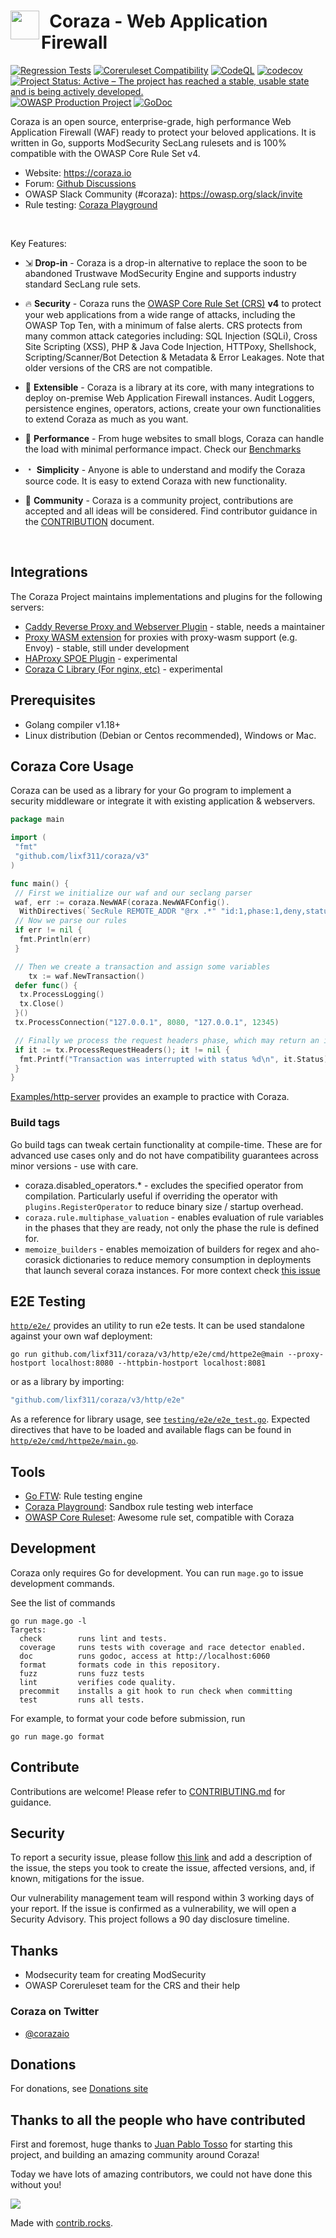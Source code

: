 <h1>
  <img src="https://coraza.io/images/logo_shield_only.png" align="left" height="46px" alt=""/>&nbsp;
  <span>Coraza - Web Application Firewall</span>
</h1>

[![Regression Tests](https://github.com/lixf311/coraza/actions/workflows/regression.yml/badge.svg)](https://github.com/lixf311/coraza/actions/workflows/regression.yml)
[![Coreruleset Compatibility](https://img.shields.io/badge/Coreruleset%20Compatibility-100%25-brightgreen)](#)
[![CodeQL](https://github.com/lixf311/coraza/actions/workflows/codeql-analysis.yml/badge.svg)](https://github.com/lixf311/coraza/actions/workflows/codeql-analysis.yml)
[![codecov](https://codecov.io/gh/corazawaf/coraza/branch/main/graph/badge.svg?token=6570804ZC7)](https://codecov.io/gh/corazawaf/coraza)
[![Project Status: Active – The project has reached a stable, usable state and is being actively developed.](https://www.repostatus.org/badges/latest/active.svg)](https://www.repostatus.org/#active)
[![OWASP Production Project](https://img.shields.io/badge/owasp-production%20project-brightgreen)](https://owasp.org/www-project-coraza-web-application-firewall)
[![GoDoc](https://godoc.org/github.com/lixf311/coraza?status.svg)](https://godoc.org/github.com/lixf311/coraza/v3)

Coraza is an open source, enterprise-grade, high performance Web Application Firewall (WAF) ready to protect your beloved applications. It is written in Go, supports ModSecurity SecLang rulesets and is 100% compatible with the OWASP Core Rule Set v4.

* Website: <https://coraza.io>
* Forum: [Github Discussions](https://github.com/lixf311/coraza/discussions)
* OWASP Slack Community (#coraza): <https://owasp.org/slack/invite>
* Rule testing: [Coraza Playground](https://playground.coraza.io)

<br/>

Key Features:

* ⇲ **Drop-in** - Coraza is a drop-in alternative to replace the soon to be abandoned Trustwave ModSecurity Engine and supports industry standard SecLang rule sets.

* 🔥 **Security** -  Coraza runs the [OWASP Core Rule Set (CRS)](https://coreruleset.org) **v4** to protect your web applications from a wide range of attacks, including the OWASP Top Ten, with a minimum of false alerts. CRS protects from many common attack categories including: SQL Injection (SQLi), Cross Site Scripting (XSS), PHP & Java Code Injection, HTTPoxy, Shellshock, Scripting/Scanner/Bot Detection & Metadata & Error Leakages. Note that older versions of the CRS are not compatible.

* 🔌 **Extensible** - Coraza is a library at its core, with many integrations to deploy on-premise Web Application Firewall instances. Audit Loggers, persistence engines, operators, actions, create your own functionalities to extend Coraza as much as you want.

* 🚀 **Performance** - From huge websites to small blogs, Coraza can handle the load with minimal performance impact. Check our [Benchmarks](https://coraza.io/docs/reference/benchmarks)

* ﹡ **Simplicity** - Anyone is able to understand and modify the Coraza source code. It is easy to extend Coraza with new functionality.

* 💬 **Community** - Coraza is a community project, contributions are accepted and all ideas will be considered. Find contributor guidance in the [CONTRIBUTION](https://github.com/lixf311/coraza/blob/v2/master/CONTRIBUTING.md) document.

<br/>

## Integrations

The Coraza Project maintains implementations and plugins for the following servers:

* [Caddy Reverse Proxy and Webserver Plugin](https://github.com/lixf311/coraza-caddy) - stable, needs a maintainer
* [Proxy WASM extension](https://github.com/lixf311/coraza-proxy-wasm) for proxies with proxy-wasm support (e.g. Envoy) - stable, still under development
* [HAProxy SPOE Plugin](https://github.com/lixf311/coraza-spoa) - experimental
* [Coraza C Library (For nginx, etc)](https://github.com/corazawaf/libcoraza) - experimental

## Prerequisites

* Golang compiler v1.18+
* Linux distribution (Debian or Centos recommended), Windows or Mac.

## Coraza Core Usage

Coraza can be used as a library for your Go program to implement a security middleware or integrate it with existing application & webservers.

```go
package main

import (
 "fmt"
 "github.com/lixf311/coraza/v3"
)

func main() {
 // First we initialize our waf and our seclang parser
 waf, err := coraza.NewWAF(coraza.NewWAFConfig().
  WithDirectives(`SecRule REMOTE_ADDR "@rx .*" "id:1,phase:1,deny,status:403"`))
 // Now we parse our rules
 if err != nil {
  fmt.Println(err)
 }

 // Then we create a transaction and assign some variables
    tx := waf.NewTransaction()
 defer func() {
  tx.ProcessLogging()
  tx.Close()
 }()
 tx.ProcessConnection("127.0.0.1", 8080, "127.0.0.1", 12345)

 // Finally we process the request headers phase, which may return an interruption
 if it := tx.ProcessRequestHeaders(); it != nil {
  fmt.Printf("Transaction was interrupted with status %d\n", it.Status)
 }
}
```

[Examples/http-server](./examples/http-server/) provides an example to practice with Coraza.

### Build tags

Go build tags can tweak certain functionality at compile-time. These are for advanced use cases only and do not
have compatibility guarantees across minor versions - use with care.

* coraza.disabled_operators.* - excludes the specified operator from compilation. Particularly useful if overriding
the operator with `plugins.RegisterOperator` to reduce binary size / startup overhead.
* `coraza.rule.multiphase_valuation` - enables evaluation of rule variables in the phases that they are ready, not
only the phase the rule is defined for.
* `memoize_builders` - enables memoization of builders for regex and aho-corasick
dictionaries to reduce memory consumption in deployments that launch several coraza
instances. For more context check [this issue](https://github.com/lixf311/coraza-caddy/issues/76)

## E2E Testing

[`http/e2e/`](./http/e2e) provides an utility to run e2e tests.
It can be used standalone against your own waf deployment:

```shell
go run github.com/lixf311/coraza/v3/http/e2e/cmd/httpe2e@main --proxy-hostport localhost:8080 --httpbin-hostport localhost:8081
```

or as a library by importing:

```go
"github.com/lixf311/coraza/v3/http/e2e"
```

As a reference for library usage, see [`testing/e2e/e2e_test.go`](./testing/e2e/e2e_test.go).
Expected directives that have to be loaded and available flags can be found in [`http/e2e/cmd/httpe2e/main.go`](./http/e2e/cmd/httpe2e/main.go).

## Tools

* [Go FTW](https://github.com/coreruleset/go-ftw): Rule testing engine
* [Coraza Playground](https://playground.coraza.io/): Sandbox rule testing web interface
* [OWASP Core Ruleset](https://github.com/coreruleset/coreruleset/): Awesome rule set, compatible with Coraza

## Development

Coraza only requires Go for development. You can run `mage.go` to issue development commands.

See the list of commands

```shell
go run mage.go -l
Targets:
  check        runs lint and tests.
  coverage     runs tests with coverage and race detector enabled.
  doc          runs godoc, access at http://localhost:6060
  format       formats code in this repository.
  fuzz         runs fuzz tests
  lint         verifies code quality.
  precommit    installs a git hook to run check when committing
  test         runs all tests.
```

For example, to format your code before submission, run

```shell
go run mage.go format
```

## Contribute

Contributions are welcome! Please refer to [CONTRIBUTING.md](./CONTRIBUTING.md) for guidance.

## Security

To report a security issue, please follow [this link](https://github.com/lixf311/coraza/security/advisories/new) and add a description of the issue, the steps you took to create the issue, affected versions, and, if known, mitigations for the issue.

Our vulnerability management team will respond within 3 working days of your report. If the issue is confirmed as a vulnerability, we will open a Security Advisory. This project follows a 90 day disclosure timeline.

## Thanks

* Modsecurity team for creating ModSecurity
* OWASP Coreruleset team for the CRS and their help

### Coraza on Twitter

* [@corazaio](https://twitter.com/corazaio)

## Donations

For donations, see [Donations site](https://owasp.org/donate/?reponame=www-project-coraza-web-application-firewall&title=OWASP+Coraza+Web+Application+Firewall)

## Thanks to all the people who have contributed

First and foremost, huge thanks to [Juan Pablo Tosso](https://twitter.com/jptosso) for starting this project, and building an amazing community around Coraza!

Today we have lots of amazing contributors, we could not have done this without you!

<a href="https://github.com/lixf311/coraza/graphs/contributors">
  <img src="https://contrib.rocks/image?repo=corazawaf/coraza" />
</a>

Made with [contrib.rocks](https://contrib.rocks).
